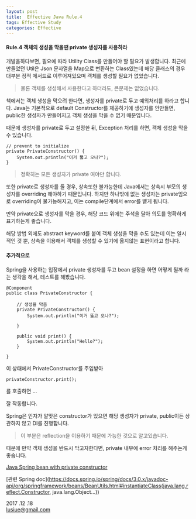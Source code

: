 ```yaml
---
layout: post
title:  Effective Java Rule.4  
tags: Effective Study 
categories: Effective
---   
```



#### Rule.4 객체의 생성을 막을땐 private 생성자를 사용하라    

개발을하다보면, 필요에 따라 Utility Class를 만들어야 할 필요가 발생합니다. 최근에 만들었던 Util은 Json 문자열을 Map으로 변환하는 Class였는데 해당 클래스의 경우 대부분 정적 메서드로 이루어져있으며 객체를 생성할 필요가 없었습니다.  
> 물론 객체를 생성해서 사용한다고 하더라도, 큰문제는 없었습니다.   

책에서는 객체 생성을 막으려 한다면, 생성자를 private로 두고 예외처리를 하라고 합니다. Java는 기본적으로 default Constructor를 제공하기에 생성자를 안만들면, public한 생성자가 만들어지고 객체 생성을 막을 수 없기 때문입니다.   


때문에 생성자를 private로 두고 설정한 뒤, Exception 처리를 하면, 객체 생성을 막을 수 있습니다. 

	// prevent to initialize 
	private PrivateConstructor() {
		System.out.println("이거 뚫고 오나?");
	}


> 정확히는 모든 생성자가 private 여야만 합니다.

또한 private로 생성자를 둘 경우, 상속또한 불가능한데 Java에서는 상속시 부모의 생성자를 overriding 해야하기 때문입니다. 하지만 하나밖에 없는 생성자는 private임으로  overriding이 불가능해지고, 이는 compile단계에서 error를 뱉게 됩니다.   

만약 private으로 생성자를 막을 경우, 해당 코드 위에는 주석을 달아 의도를 명확하게 표기하는게 좋습니다.   

해당 방법 외에도 abstract keyword를 붙여 객체 생성을 막을 수도 있는데 이는 일시적인 것 뿐, 상속을 이용해서 객체를 생성할 수 있기에 옳지않는 표현이라고 합니다.   


#### 추가적으로   

Spring을 사용하는 입장에서 private 생성자를 두고 bean 설정을 하면 어떻게 될까 라는 생각을 해서, 테스트를 해봤습니다.    

	@Component
	public class PrivateConstructor {
		
		// 생성을 막음
		private PrivateConstructor() {
			System.out.println("이거 뚫고 오나?");
		
		}
		
		public void print() {
			System.out.println("Hello?");
		}
		
	}

이 상태에서 PrivateConstructor를 주입받아 

	privateConstructor.print();

를 호출하면 ...

잘 작동합니다.   

Spring은 인자가 알맞은 constructor가 있으면 해당 생성자가 private, public이든 상관하지 않고 DI를 진행합니다.    

> 이 부분은 reflection을 이용하기 때문에 가능한 것으로 알고있습니다.   

때문에 만약 객체 생성을 반드시 막고자한다면, private 내부에 error 처리를 해주는게 좋습니다.     

[Java Spring bean with private constructor](https://stackoverflow.com/questions/7254496/java-spring-bean-with-private-constructor)

[관련 Spring doc](https://docs.spring.io/spring/docs/3.0.x/javadoc-api/org/springframework/beans/BeanUtils.html#instantiateClass(java.lang.reflect.Constructor, java.lang.Object...))

2017 .12 .18    
lusiue@gmail.com     

